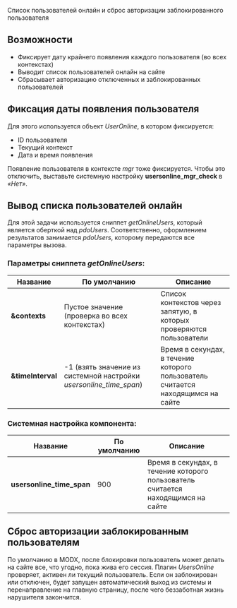 Список пользователей онлайн и сброс авторизации заблокированного пользователя

## Возможности

* Фиксирует дату крайнего появления каждого пользователя (во всех контекстах)
* Выводит список пользователей онлайн на сайте
* Сбрасывает авторизацию отключенных и заблокированных пользователей

## Фиксация даты появления пользователя

Для этого используется объект *UserOnline*, в котором фиксируется:

* ID пользователя
* Текущий контекст
* Дата и время появления

Появление пользователя в контексте *mgr* тоже фиксируется. Чтобы это отключить, выставьте системную настройку **usersonline_mgr_check** в *«Нет»*.

## Вывод списка пользователей онлайн

Для этой задачи используется сниппет *getOnlineUsers*, который является оберткой над *pdoUsers*. Соответственно, оформлением результатов занимается *pdoUsers*, которому передаются все параметры вызова.  

### Параметры сниппета *getOnlineUsers*:

| Название          | По умолчанию                                                       | Описание                                                                         |
| ----------------- | ------------------------------------------------------------------ | -------------------------------------------------------------------------------- |
| **&contexts**     | Пустое значение (проверка во всех контекстах)                      | Список контекстов через запятую, в которых проверяются пользователи              |
| **&timeInterval** | -1 (взять значение из системной настройки *usersonline_time_span*) | Время в секундах, в течение которого пользователь считается находящимся на сайте |
  
### Системная настройка компонента:

| Название                  | По умолчанию | Описание                                                                         |
| ------------------------- | ------------ | -------------------------------------------------------------------------------- |
| **usersonline_time_span** | 900          | Время в секундах, в течение которого пользователь считается находящимся на сайте |

## Сброс авторизации заблокированным пользователям

По умолчанию в MODX, после блокировки пользователь может делать на сайте все, что угодно, пока жива его сессия.
Плагин *UsersOnline* проверяет, активен ли текущий пользователь. Если он заблокирован или отключен, будет запущен автоматический выход из системы и перенаправление на главную страницу, после чего беззаботная жизнь нарушителя закончится.
